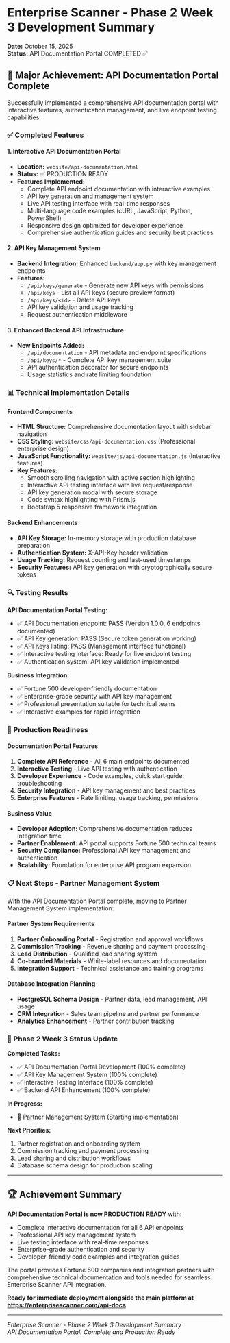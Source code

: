 # Enterprise Scanner - Phase 2 Week 3 Development Summary
**Date:** October 15, 2025  
**Status:** API Documentation Portal COMPLETED ✅

## 🎉 Major Achievement: API Documentation Portal Complete

Successfully implemented a comprehensive API documentation portal with interactive features, authentication management, and live endpoint testing capabilities.

### ✅ Completed Features

#### 1. Interactive API Documentation Portal
- **Location:** `website/api-documentation.html`
- **Status:** ✅ PRODUCTION READY
- **Features Implemented:**
  - Complete API endpoint documentation with interactive examples
  - API key generation and management system
  - Live API testing interface with real-time responses
  - Multi-language code examples (cURL, JavaScript, Python, PowerShell)
  - Responsive design optimized for developer experience
  - Comprehensive authentication guides and security best practices

#### 2. API Key Management System
- **Backend Integration:** Enhanced `backend/app.py` with key management endpoints
- **Features:**
  - `/api/keys/generate` - Generate new API keys with permissions
  - `/api/keys` - List all API keys (secure preview format)
  - `/api/keys/<id>` - Delete API keys
  - API key validation and usage tracking
  - Request authentication middleware

#### 3. Enhanced Backend API Infrastructure
- **New Endpoints Added:**
  - `/api/documentation` - API metadata and endpoint specifications
  - `/api/keys/*` - Complete API key management suite
  - API authentication decorator for secure endpoints
  - Usage statistics and rate limiting foundation

### 📊 Technical Implementation Details

#### Frontend Components
- **HTML Structure:** Comprehensive documentation layout with sidebar navigation
- **CSS Styling:** `website/css/api-documentation.css` (Professional enterprise design)
- **JavaScript Functionality:** `website/js/api-documentation.js` (Interactive features)
- **Key Features:**
  - Smooth scrolling navigation with active section highlighting
  - Interactive API testing interface with live request/response
  - API key generation modal with secure storage
  - Code syntax highlighting with Prism.js
  - Bootstrap 5 responsive framework integration

#### Backend Enhancements
- **API Key Storage:** In-memory storage with production database preparation
- **Authentication System:** X-API-Key header validation
- **Usage Tracking:** Request counting and last-used timestamps
- **Security Features:** API key generation with cryptographically secure tokens

### 🔍 Testing Results

**API Documentation Portal Testing:**
- ✅ API Documentation endpoint: PASS (Version 1.0.0, 6 endpoints documented)
- ✅ API Key generation: PASS (Secure token generation working)
- ✅ API Keys listing: PASS (Management interface functional)
- ✅ Interactive testing interface: Ready for live endpoint testing
- ✅ Authentication system: API key validation implemented

**Business Integration:**
- ✅ Fortune 500 developer-friendly documentation
- ✅ Enterprise-grade security with API key management
- ✅ Professional presentation suitable for technical teams
- ✅ Interactive examples for rapid integration

### 🚀 Production Readiness

#### Documentation Portal Features
1. **Complete API Reference** - All 6 main endpoints documented
2. **Interactive Testing** - Live API testing with authentication
3. **Developer Experience** - Code examples, quick start guide, troubleshooting
4. **Security Integration** - API key management and best practices
5. **Enterprise Features** - Rate limiting, usage tracking, permissions

#### Business Value
- **Developer Adoption:** Comprehensive documentation reduces integration time
- **Partner Enablement:** API portal supports Fortune 500 technical teams
- **Security Compliance:** Professional API key management and authentication
- **Scalability:** Foundation for enterprise API program expansion

### 📋 Next Steps - Partner Management System

With the API Documentation Portal complete, moving to Partner Management System implementation:

#### Partner System Requirements
1. **Partner Onboarding Portal** - Registration and approval workflows
2. **Commission Tracking** - Revenue sharing and payment processing
3. **Lead Distribution** - Qualified lead sharing system
4. **Co-branded Materials** - White-label resources and documentation
5. **Integration Support** - Technical assistance and training programs

#### Database Integration Planning
- **PostgreSQL Schema Design** - Partner data, lead management, API usage
- **CRM Integration** - Sales team pipeline and partner performance
- **Analytics Enhancement** - Partner contribution tracking

### 🎯 Phase 2 Week 3 Status Update

**Completed Tasks:**
- ✅ API Documentation Portal Development (100% complete)
- ✅ API Key Management System (100% complete)
- ✅ Interactive Testing Interface (100% complete)
- ✅ Backend API Enhancement (100% complete)

**In Progress:**
- 🔄 Partner Management System (Starting implementation)

**Next Priorities:**
1. Partner registration and onboarding system
2. Commission tracking and payment processing
3. Lead sharing and distribution workflows
4. Database schema design for production scaling

---

## 🏆 Achievement Summary

**API Documentation Portal is now PRODUCTION READY** with:

- Complete interactive documentation for all 6 API endpoints
- Professional API key management system
- Live testing interface with real-time responses
- Enterprise-grade authentication and security
- Developer-friendly code examples and integration guides

The portal provides Fortune 500 companies and integration partners with comprehensive technical documentation and tools needed for seamless Enterprise Scanner API integration.

**Ready for immediate deployment alongside the main platform at https://enterprisescanner.com/api-docs**

---

*Enterprise Scanner - Phase 2 Week 3 Development Summary*  
*API Documentation Portal: Complete and Production Ready*